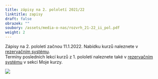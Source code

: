 ```yaml
---
title: zápisy na 2. pololetí 2021/22
linktitle: zapisy
draft: false
obrazek: ""
soubory: /assets/media-o-nas/rozvrh_21-22_ii_pol.pdf
weight: 2
---
```

[](https://brezanek.webooker.eu/Courses/Register/126474?returnUrl=Courses&tabName=detail)[](/assets/media-o-nas/rozvrh_21-22_ii_pol.pdf)Zápisy na 2. pololetí začnou 11.1.2022. Nabídku kurzů naleznete v [rezervačním systému](https://brezanek.webooker.eu/).\
Termíny posledních lekcí kurzů z 1. pololetí naleznete také v [rezervačním systému](https://brezanek.webooker.eu/) v sekci Moje kurzy.[](/assets/media-o-nas/rozvrh_21-22_ii_pol.pdf)

![](/assets/media/zapisy_2_pol_22-2-.jpg)